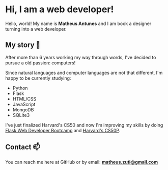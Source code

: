 
# Hi, I am a web developer!
Hello, world! My name is **Matheus Antunes** and I am book a designer turning into a web developer.

## My story  💬
After more than 6 years working my way through words, I've decided to pursue a old passion: computers!

Since natural languages and computer languages are not that different, I'm happy to be currently studying:

* Python
* Flask
* HTML/CSS
* JavaScript
* MongoDB
* SQLite3

I've just finalized Harvard's CS50 and now I'm improving my skills by doing [Flask Web Developer Bootcamp](https://www.udemy.com/course/web-developer-bootcamp-flask-python/) 
and [Harvard's CS50P](https://cs50.harvard.edu/python/2022/).

## Contact 📫
You can reach me here at GitHub or by email: **matheus.zuti@gmail.com**



